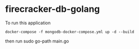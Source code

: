 # firecracker-db-golang

To run this application

```
docker-compose -f mongodb-docker-compose.yml up -d --build
```

then run sudo go-path main.go